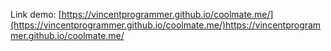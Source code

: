 Link demo: [https://vincentprogrammer.github.io/coolmate.me/](https://vincentprogrammer.github.io/coolmate.me/)https://vincentprogrammer.github.io/coolmate.me/
